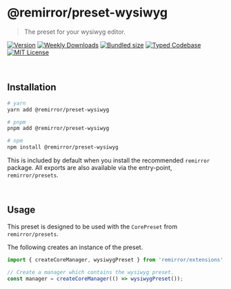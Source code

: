 # @remirror/preset-wysiwyg

> The preset for your wysiwyg editor.

[![Version][version]][npm] [![Weekly Downloads][downloads-badge]][npm] [![Bundled size][size-badge]][size] [![Typed Codebase][typescript]](#) [![MIT License][license]](#)

[version]: https://flat.badgen.net/npm/v/@remirror/preset-wysiwyg
[npm]: https://npmjs.com/package/@remirror/preset-wysiwyg
[license]: https://flat.badgen.net/badge/license/MIT/purple
[size]: https://bundlephobia.com/result?p=@remirror/preset-wysiwyg
[size-badge]: https://flat.badgen.net/bundlephobia/minzip/@remirror/preset-wysiwyg
[typescript]: https://flat.badgen.net/badge/icon/TypeScript?icon=typescript&label
[downloads-badge]: https://badgen.net/npm/dw/@remirror/preset-wysiwyg/red?icon=npm

<br />

## Installation

```bash
# yarn
yarn add @remirror/preset-wysiwyg

# pnpm
pnpm add @remirror/preset-wysiwyg

# npm
npm install @remirror/preset-wysiwyg
```

This is included by default when you install the recommended `remirror` package. All exports are also available via the entry-point, `remirror/presets`.

<br />

## Usage

This preset is designed to be used with the `CorePreset` from `remirror/presets`.

The following creates an instance of the preset.

```ts
import { createCoreManager, wysiwygPreset } from 'remirror/extensions';

// Create a manager which contains the wysiwyg preset.
const manager = createCoreManager(() => wysiwygPreset());
```
